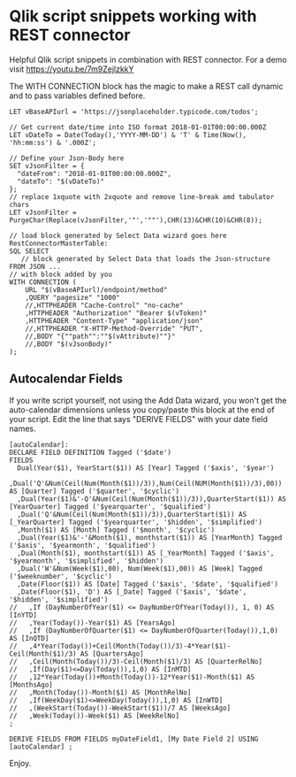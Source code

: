 # Qlik script snippets working with REST connector

Helpful Qlik script snippets in combination with REST connector. For a demo visit https://youtu.be/7m9ZejlzkkY

The WITH CONNECTION block has the magic to make a REST call dynamic and to pass variables defined before. 

```
LET vBaseAPIurl = 'https://jsonplaceholder.typicode.com/todos';

// Get current date/time into ISO format 2018-01-01T00:00:00.000Z
LET vDateTo = Date(Today(),'YYYY-MM-DD') & 'T' & Time(Now(), 'hh:mm:ss') & '.000Z';

// Define your Json-Body here
SET vJsonFilter = {
  "dateFrom": "2018-01-01T00:00:00.000Z",
  "dateTo": "$(vDateTo)"
};
// replace 1xquote with 2xquote and remove line-break amd tabulator chars
LET vJsonFilter = PurgeChar(Replace(vJsonFilter,'"','""'),CHR(13)&CHR(10)&CHR(8));

// load block generated by Select Data wizard goes here 
RestConnectorMasterTable:
SQL SELECT 
   // block generated by Select Data that loads the Json-structure
FROM JSON ...
// with block added by you
WITH CONNECTION (
    URL "$(vBaseAPIurl)/endpoint/method"
    ,QUERY "pagesize" "1000"
    //,HTTPHEADER "Cache-Control" "no-cache"
    ,HTTPHEADER "Authorization" "Bearer $(vToken)"
    ,HTTPHEADER "Content-Type" "application/json"
    //,HTTPHEADER "X-HTTP-Method-Override" "PUT",
    //,BODY "{""path"":""$(vAttribute)""}"
    //,BODY "$(vJsonBody)"
); 
```

## Autocalendar Fields
If you write script yourself, not using the Add Data wizard, you won't get the auto-calendar dimensions unless you copy/paste this block at the end of your script. Edit the line that says "DERIVE FIELDS" with your date field names.

```
[autoCalendar]: 
DECLARE FIELD DEFINITION Tagged ('$date')
FIELDS
  Dual(Year($1), YearStart($1)) AS [Year] Tagged ('$axis', '$year')
  ,Dual('Q'&Num(Ceil(Num(Month($1))/3)),Num(Ceil(NUM(Month($1))/3),00)) AS [Quarter] Tagged ('$quarter', '$cyclic')
  ,Dual(Year($1)&'-Q'&Num(Ceil(Num(Month($1))/3)),QuarterStart($1)) AS [YearQuarter] Tagged ('$yearquarter', '$qualified')
  ,Dual('Q'&Num(Ceil(Num(Month($1))/3)),QuarterStart($1)) AS [_YearQuarter] Tagged ('$yearquarter', '$hidden', '$simplified')
  ,Month($1) AS [Month] Tagged ('$month', '$cyclic')
  ,Dual(Year($1)&'-'&Month($1), monthstart($1)) AS [YearMonth] Tagged ('$axis', '$yearmonth', '$qualified')
  ,Dual(Month($1), monthstart($1)) AS [_YearMonth] Tagged ('$axis', '$yearmonth', '$simplified', '$hidden')
  ,Dual('W'&Num(Week($1),00), Num(Week($1),00)) AS [Week] Tagged ('$weeknumber', '$cyclic')
  ,Date(Floor($1)) AS [Date] Tagged ('$axis', '$date', '$qualified')
  ,Date(Floor($1), 'D') AS [_Date] Tagged ('$axis', '$date', '$hidden', '$simplified')
//   ,If (DayNumberOfYear($1) <= DayNumberOfYear(Today()), 1, 0) AS [InYTD] 
//   ,Year(Today())-Year($1) AS [YearsAgo] 
//   ,If (DayNumberOfQuarter($1) <= DayNumberOfQuarter(Today()),1,0) AS [InQTD] 
//   ,4*Year(Today())+Ceil(Month(Today())/3)-4*Year($1)-Ceil(Month($1)/3) AS [QuartersAgo] 
//   ,Ceil(Month(Today())/3)-Ceil(Month($1)/3) AS [QuarterRelNo] 
//   ,If(Day($1)<=Day(Today()),1,0) AS [InMTD] 
//   ,12*Year(Today())+Month(Today())-12*Year($1)-Month($1) AS [MonthsAgo] 
//   ,Month(Today())-Month($1) AS [MonthRelNo] 
//   ,If(WeekDay($1)<=WeekDay(Today()),1,0) AS [InWTD] 
//   ,(WeekStart(Today())-WeekStart($1))/7 AS [WeeksAgo] 
//   ,Week(Today())-Week($1) AS [WeekRelNo] 
;

DERIVE FIELDS FROM FIELDS myDateField1, [My Date Field 2] USING [autoCalendar] ;
```

Enjoy.
